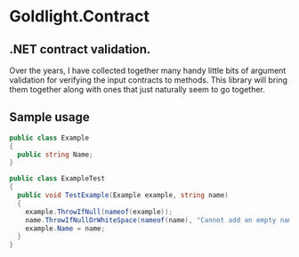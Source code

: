 # Goldlight.Contract
## .NET contract validation.
Over the years, I have collected together many handy little bits of argument validation for verifying the input contracts to methods. This library will bring them together along with ones that just naturally seem to go together.

## Sample usage
```csharp
public class Example
{
  public string Name;
}

public class ExampleTest
{
  public void TestExample(Example example, string name)
  {
  	example.ThrowIfNull(nameof(example));
	name.ThrowIfNullOrWhiteSpace(nameof(name), "Cannot add an empty name to the Name property");
	example.Name = name;
  }
}
```